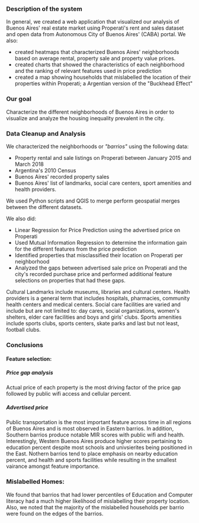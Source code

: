 ### Description of the system

In general, we created a web application that visualized our analysis of Buenos Aires' real estate market using Properati's rent and sales dataset and open data from Autonomous City of Buenos Aires' (CABA) portal. We also:
- created heatmaps that characterized Buenos Aires' neighborhoods based on average rental, property sale and property value prices. 
- created charts that showed the characteristics of each neighborhood and the ranking of relevant features used in price prediction 
- created a map showing households that mislabelled the location of their properties within Properati; a Argentian version of the "Buckhead Effect" 


### Our goal

Characterize the different neighborhoods of Buenos Aires in order to visualize and analyze the housing inequality prevalent in the city. 

### Data Cleanup and Analysis
We characterized the neighborhoods or _"barrios"_ using the following data:
- Property rental and sale listings on Properati between January 2015 and March 2018
- Argentina's 2010 Census
- Buenos Aires' recorded property sales 
- Buenos Aires' list of landmarks, social care centers, sport amenities and health providers. 
  
We used Python scripts and QGIS to merge perform geospatial merges between the different datasets. 

We also did:
- Linear Regression for Price Prediction using the advertised price on Properati
- Used Mutual Information Regression to determine the information gain for the different features from the price prediction
- Identified properties that misclassified their location on Properati per neighborhood
- Analyzed the gaps between advertised sale price on Properati and the city's recorded purchase price and performed additional feature selections on properties that had these gaps.

Cultural Landmarks include museums, libraries and cultural centers. 
Health providers is a general term that includes hospitals, pharmacies, community health centers and medical centers.
Social care facilities are varied and include but are not limited to: day cares, social organizations, women's shelters, elder care facilities and boys and girls' clubs. 
Sports amenities include sports clubs, sports centers, skate parks and last but not least, football clubs. 


### Conclusions
#### Feature selection:
##### Price gap analysis
Actual price of each property is the most driving factor of the price gap followed by public wifi access and cellular percent. 

##### Advertised price
Public transportation is the most important feature across time in all regions of Buenos Aires and is most observed in Eastern barrios. In addition, Southern barrios produce notable MIR scores with public wifi and health. Interestingly, Western Buenos Aires produce higher scores pertaining to education percent despite most schools and univsierites being positioned in the East. Nothern barrios tend to place emphasis on nearby education percent, and health and sports facilities while resulting in the smallest vairance amongst feature importance. 

### Mislabelled Homes:
We found that barrios that had lower percentiles of Education and Computer literacy had a much higher likelihood of mislabelling their property location. Also, we noted that the majority of the mislabelled households per barrio were found on the edges of the barrios.




